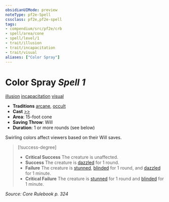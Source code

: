 ```yaml
---
obsidianUIMode: preview
noteType: pf2e-Spell
cssclass: pf2e,pf2e-spell
tags:
- compendium/src/pf2e/crb
- spell/area/cone
- spell/level/1
- trait/illusion
- trait/incapacitation
- trait/visual
aliases: ["Color Spray"]
---
```

# Color Spray *Spell 1*   
[illusion](rules/traits/illusion.md "Illusion School Trait")  [incapacitation](rules/traits/incapacitation.md "Incapacitation Effect Trait")  [visual](rules/traits/visual.md "Visual Effect Trait")  

- **Traditions** [arcane](rules/traits/arcane.md "Arcane Tradition Trait"), [occult](rules/traits/occult.md "Occult Tradition Trait")
- **Cast** [>>](rules/core-rulebook/chapter-9-playing-the-game.md#Actions "Two-Action") 
- **Area**: 15-foot cone
- **Saving Throw**: Will
- **Duration**: 1 or more rounds (see below)

Swirling colors affect viewers based on their Will saves.

> [!success-degree] 
> - **Critical Success** The creature is unaffected.
> - **Success** The creature is [dazzled](rules/conditions.md#Dazzled) for 1 round.
> - **Failure** The creature is [stunned](rules/conditions.md#Stunned), [blinded](rules/conditions.md#Blinded) for 1 round, and [dazzled](rules/conditions.md#Dazzled) for 1 minute.
> - **Critical Failure** The creature is [stunned](rules/conditions.md#Stunned) for 1 round and [blinded](rules/conditions.md#Blinded) for 1 minute.

*Source: Core Rulebook p. 324*